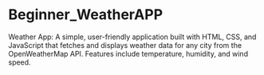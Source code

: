 # Beginner_WeatherAPP
Weather App: A simple, user-friendly application built with HTML, CSS, and JavaScript that fetches and displays weather data for any city from the OpenWeatherMap API. Features include temperature, humidity, and wind speed.
